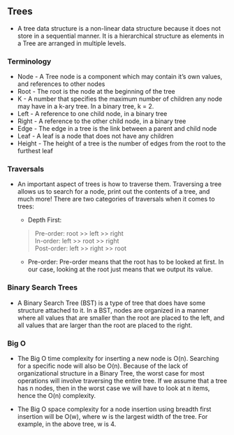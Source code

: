 ## Trees

- A tree data structure is a non-linear data structure because it does not store in a sequential manner. It is a hierarchical structure as elements in a Tree are arranged in multiple levels.

### Terminology
- Node - A Tree node is a component which may contain it’s own values, and references to other nodes
- Root - The root is the node at the beginning of the tree
- K - A number that specifies the maximum number of children any node may have in a k-ary tree. In a binary tree, k = 2.
- Left - A reference to one child node, in a binary tree
- Right - A reference to the other child node, in a binary tree
- Edge - The edge in a tree is the link between a parent and child node
- Leaf - A leaf is a node that does not have any children
- Height - The height of a tree is the number of edges from the root to the furthest leaf

### Traversals
- An important aspect of trees is how to traverse them. Traversing a tree allows us to search for a node, print out the contents of a tree, and much more! There are two categories of traversals when it comes to trees:
    - Depth First:
    > Pre-order: root >> left >> right                         
    > In-order: left >> root >> right                      
    > Post-order: left >> right >> root                     

    - Pre-order: Pre-order means that the root has to be looked at first. In our case, looking at the root just means that we output its value.

### Binary Search Trees
- A Binary Search Tree (BST) is a type of tree that does have some structure attached to it. In a BST, nodes are organized in a manner where all values that are smaller than the root are placed to the left, and all values that are larger than the root are placed to the right.

### Big O
- The Big O time complexity for inserting a new node is O(n). Searching for a specific node will also be O(n). Because of the lack of organizational structure in a Binary Tree, the worst case for most operations will involve traversing the entire tree. If we assume that a tree has n nodes, then in the worst case we will have to look at n items, hence the O(n) complexity.

- The Big O space complexity for a node insertion using breadth first insertion will be O(w), where w is the largest width of the tree. For example, in the above tree, w is 4.